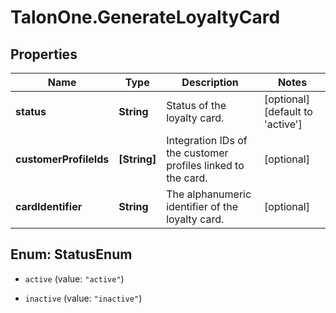 # TalonOne.GenerateLoyaltyCard

## Properties

Name | Type | Description | Notes
------------ | ------------- | ------------- | -------------
**status** | **String** | Status of the loyalty card. | [optional] [default to &#39;active&#39;]
**customerProfileIds** | **[String]** | Integration IDs of the customer profiles linked to the card. | [optional] 
**cardIdentifier** | **String** | The alphanumeric identifier of the loyalty card.  | [optional] 



## Enum: StatusEnum


* `active` (value: `"active"`)

* `inactive` (value: `"inactive"`)




